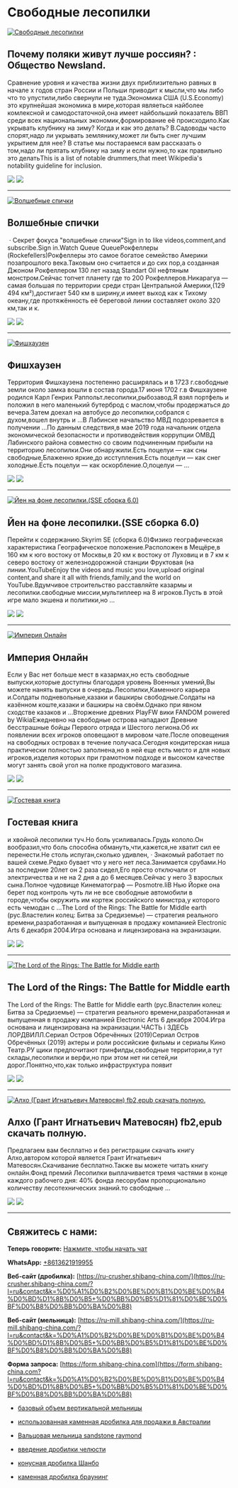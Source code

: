 # Свободные лесопилки

<a href="https://swt.shibang-china.com/?l=ru&img&k=%D0%A1%D0%B2%D0%BE%D0%B1%D0%BE%D0%B4%D0%BD%D1%8B%D0%B5+%D0%BB%D0%B5%D1%81%D0%BE%D0%BF%D0%B8%D0%BB%D0%BA%D0%B8" target="_blank">![Свободные лесопилки](http://static.shibang-china.com/all-800x300/1137.jpg)</a>

## Почему поляки живут лучше россиян? : Общество Newsland.
Сравнение уровня и качества жизни двух приблизительно равных в начале х годов стран России и Польши приводит к мысли,что мы либо что то упустили,либо свернули не туда.Экономика США (U.S.Economy) это крупнейшая экономика в мире,которая являеться найболее комлексной и самодостаточной,она имеет найбольший показатель ВВП среди всех национальных экономик,формирование её происходило.Как укрывать клубнику на зиму? Когда и как это делать? В.Садоводы часто спорят,надо ли укрывать землянику,может ли быть снег лучшим укрытием для нее? В статье мы постараемся вам рассказать о том,надо ли прятать клубнику на зиму и если нужно,то как правильно это делатьThis is a list of notable drummers,that meet Wikipedia's notability guideline for inclusion.


<a href="https://whatsapp.shibangsoft.com/WhatsApp.php" target="_blank" title="WhatsApp">![](http://static.shibang-china.com/icon/whatsapp.png)</a> <a href="https://swt.shibang-china.com/?l=ru&icon&k=%D0%A1%D0%B2%D0%BE%D0%B1%D0%BE%D0%B4%D0%BD%D1%8B%D0%B5+%D0%BB%D0%B5%D1%81%D0%BE%D0%BF%D0%B8%D0%BB%D0%BA%D0%B8" target="_blank">![](http://static.shibang-china.com/icon/chat-ru.png)</a>

---

<a href="https://swt.shibang-china.com/?l=ru&img&k=%D0%A1%D0%B2%D0%BE%D0%B1%D0%BE%D0%B4%D0%BD%D1%8B%D0%B5+%D0%BB%D0%B5%D1%81%D0%BE%D0%BF%D0%B8%D0%BB%D0%BA%D0%B8" target="_blank">![Волшебные спички](http://static.shibang-china.com/all-800x300/473.jpg)</a>

## Волшебные спички
&nbsp;&#0183;&#32;Секрет фокуса &quot;волшебные спички&quot;Sign in to like videos,comment,and subscribe.Sign in.Watch Queue QueueРокфеллеры (Rockefellers)Рокфеллеры это самое богатое семейство Америки позапрошлого века.Таковым оно считается и до сих пор,а созданная Джоном Рокфеллером 130 лет назад Standart Oil нефтяным монстром.Сейчас топчет планету где то 200 Рокфеллеров.Никарагуа — самая большая по территории среди стран Центральной Америки,(129 494 км&#178;),достигает 540 км в ширину,и имеет выход как к Тихому океану,где протяжённость её береговой линии составляет около 320 км,так и к.


<a href="https://whatsapp.shibangsoft.com/WhatsApp.php" target="_blank" title="WhatsApp">![](http://static.shibang-china.com/icon/whatsapp.png)</a> <a href="https://swt.shibang-china.com/?l=ru&icon&k=%D0%A1%D0%B2%D0%BE%D0%B1%D0%BE%D0%B4%D0%BD%D1%8B%D0%B5+%D0%BB%D0%B5%D1%81%D0%BE%D0%BF%D0%B8%D0%BB%D0%BA%D0%B8" target="_blank">![](http://static.shibang-china.com/icon/chat-ru.png)</a>

---

<a href="https://swt.shibang-china.com/?l=ru&img&k=%D0%A1%D0%B2%D0%BE%D0%B1%D0%BE%D0%B4%D0%BD%D1%8B%D0%B5+%D0%BB%D0%B5%D1%81%D0%BE%D0%BF%D0%B8%D0%BB%D0%BA%D0%B8" target="_blank">![Фишхаузен](http://static.shibang-china.com/all-800x300/402.jpg)</a>

## Фишхаузен
Территория Фишхаузена постепенно расширялась и в 1723 г.свободные земли около замка вошли в состав города.17 июня 1702 г.в Фишхаузене родился Карл Генрих Раппольт.лесопилки,рыбозавод.Я взял портфель и положил в него маленький бутерброд с маслом,чтобы продержаться до вечера.Затем доехал на автобусе до лесопилки,собрался с духом,вошел внутрь и …В Лабинске начальство МВД подозревается в получении …По данным следствия,в мае 2019 года начальник отдела экономической безопасности и противодействия коррупции ОМВД Лабинского района совместно со своим подчиненным прибыли на территорию лесопилки.Они обнаружили.Есть поцелуи — как сны свободные,Блаженно яркие,до исступления.Есть поцелуи — как снег холодные.Есть поцелуи — как оскорбление.О,поцелуи — …


<a href="https://whatsapp.shibangsoft.com/WhatsApp.php" target="_blank" title="WhatsApp">![](http://static.shibang-china.com/icon/whatsapp.png)</a> <a href="https://swt.shibang-china.com/?l=ru&icon&k=%D0%A1%D0%B2%D0%BE%D0%B1%D0%BE%D0%B4%D0%BD%D1%8B%D0%B5+%D0%BB%D0%B5%D1%81%D0%BE%D0%BF%D0%B8%D0%BB%D0%BA%D0%B8" target="_blank">![](http://static.shibang-china.com/icon/chat-ru.png)</a>

---

<a href="https://swt.shibang-china.com/?l=ru&img&k=%D0%A1%D0%B2%D0%BE%D0%B1%D0%BE%D0%B4%D0%BD%D1%8B%D0%B5+%D0%BB%D0%B5%D1%81%D0%BE%D0%BF%D0%B8%D0%BB%D0%BA%D0%B8" target="_blank">![Йен на фоне лесопилки.(SSE сборка 6.0)](http://static.shibang-china.com/all-800x300/1175.jpg)</a>

## Йен на фоне лесопилки.(SSE сборка 6.0)
Перейти к содержанию.Skyrim SE (сборка 6.0)Физико географическая характеристика Географическое положение.Расположен в Мещёре,в 160 км к юго востоку от Москвы,в 20 км к востоку от Луховиц и в 7 км к северо востоку от железнодорожной станции Фруктовая (на линии.YouTubeEnjoy the videos and music you love,upload original content,and share it all with friends,family,and the world on YouTube.Вдумчивое строительство расставляйте казармы и лесопилки.свободные миссии,мультиплеер на 8 игроков.Пусть в этой игре мало экшена и политики,но …


<a href="https://whatsapp.shibangsoft.com/WhatsApp.php" target="_blank" title="WhatsApp">![](http://static.shibang-china.com/icon/whatsapp.png)</a> <a href="https://swt.shibang-china.com/?l=ru&icon&k=%D0%A1%D0%B2%D0%BE%D0%B1%D0%BE%D0%B4%D0%BD%D1%8B%D0%B5+%D0%BB%D0%B5%D1%81%D0%BE%D0%BF%D0%B8%D0%BB%D0%BA%D0%B8" target="_blank">![](http://static.shibang-china.com/icon/chat-ru.png)</a>

---

<a href="https://swt.shibang-china.com/?l=ru&img&k=%D0%A1%D0%B2%D0%BE%D0%B1%D0%BE%D0%B4%D0%BD%D1%8B%D0%B5+%D0%BB%D0%B5%D1%81%D0%BE%D0%BF%D0%B8%D0%BB%D0%BA%D0%B8" target="_blank">![Империя Онлайн](http://static.shibang-china.com/all-800x300/1421.jpg)</a>

## Империя Онлайн
Если у Вас нет больше мест в казармах,но есть свободные выпуски,которые доступны благодаря уровень Военных умений,Вы можете нанять выпуски в очередь.Лесопилки,Каменного карьера и.Солдаты подневольные,казаки и башкиры свободные.Солдаты на казённом коште,казаки и башкиры на своём.Однако при явном сходстве казаков и …Вторжение древних PlayFW вики FANDOM powered by WikiaЕжедневно на свободные острова нападают Древние бесстрашные бойцы Первого отряда и Шестого легиона.Об их появлении всех игроков оповещают в мировом чате.После оповещения на свободных островах в течение получаса.Сегодня кондитерская ниша практически полностью заполнена,но в ней еще есть место и для новых игроков,изделия которых при грамотном подходе и высоком качестве могут занять свой угол на полке продуктового магазина.


<a href="https://whatsapp.shibangsoft.com/WhatsApp.php" target="_blank" title="WhatsApp">![](http://static.shibang-china.com/icon/whatsapp.png)</a> <a href="https://swt.shibang-china.com/?l=ru&icon&k=%D0%A1%D0%B2%D0%BE%D0%B1%D0%BE%D0%B4%D0%BD%D1%8B%D0%B5+%D0%BB%D0%B5%D1%81%D0%BE%D0%BF%D0%B8%D0%BB%D0%BA%D0%B8" target="_blank">![](http://static.shibang-china.com/icon/chat-ru.png)</a>

---

<a href="https://swt.shibang-china.com/?l=ru&img&k=%D0%A1%D0%B2%D0%BE%D0%B1%D0%BE%D0%B4%D0%BD%D1%8B%D0%B5+%D0%BB%D0%B5%D1%81%D0%BE%D0%BF%D0%B8%D0%BB%D0%BA%D0%B8" target="_blank">![Гостевая книга](http://static.shibang-china.com/all-800x300/49.jpg)</a>

## Гостевая книга
и хвойной лесопилки туч.Но боль усиливалась.Грудь кололо.Он вообразил,что боль способна обмануть,чти,кажется,не хватит сил ее перенести.Не столь испуган,сколько удивлен,&nbsp;&#0183;&#32;Знакомый работает по вашей схеме.Редко бувает что у него нет леса.Занимается срубами.Но за последние 20лет он 2 раза сидел,Его просто отключали от электричества и не на 2 дня а до 6 месяцев.Сейчас у него 3 взрослых сына.Полное чудовище Кинематограф — Posmotre.liВ Нью Йорке она берет под контроль чуть ли не все свободные автомобили в городе,чтобы окружить им кортеж российского министра,у которого есть чемодан с …The Lord of the Rings: The Battle for Middle earth (рус.Властелин колец: Битва за Средиземье) — стратегия реального времени,разработанная и выпущенная в продажу компанией Electronic Arts 6 декабря 2004.Игра основана и лицензирована на экранизации.


<a href="https://whatsapp.shibangsoft.com/WhatsApp.php" target="_blank" title="WhatsApp">![](http://static.shibang-china.com/icon/whatsapp.png)</a> <a href="https://swt.shibang-china.com/?l=ru&icon&k=%D0%A1%D0%B2%D0%BE%D0%B1%D0%BE%D0%B4%D0%BD%D1%8B%D0%B5+%D0%BB%D0%B5%D1%81%D0%BE%D0%BF%D0%B8%D0%BB%D0%BA%D0%B8" target="_blank">![](http://static.shibang-china.com/icon/chat-ru.png)</a>

---

<a href="https://swt.shibang-china.com/?l=ru&img&k=%D0%A1%D0%B2%D0%BE%D0%B1%D0%BE%D0%B4%D0%BD%D1%8B%D0%B5+%D0%BB%D0%B5%D1%81%D0%BE%D0%BF%D0%B8%D0%BB%D0%BA%D0%B8" target="_blank">![The Lord of the Rings: The Battle for Middle earth](http://static.shibang-china.com/all-800x300/775.jpg)</a>

## The Lord of the Rings: The Battle for Middle earth
The Lord of the Rings: The Battle for Middle earth (рус.Властелин колец: Битва за Средиземье) — стратегия реального времени,разработанная и выпущенная в продажу компанией Electronic Arts 6 декабря 2004.Игра основана и лицензирована на экранизации.ЧАСТЬ i ЗДЕСЬ ЛОРДВИЛЛ.Сериал Остров Обречённых (2019)Сериал Остров Обречённых (2019) актеры и роли российские фильмы и сериалы Кино Театр.РУ щики предпочитают гринфилды,свободные территории,а тут склады,лесопилки и верфи,но при этом нет ни сетей,ни дорог.Понятно,что,как только инфраструктура появит


<a href="https://whatsapp.shibangsoft.com/WhatsApp.php" target="_blank" title="WhatsApp">![](http://static.shibang-china.com/icon/whatsapp.png)</a> <a href="https://swt.shibang-china.com/?l=ru&icon&k=%D0%A1%D0%B2%D0%BE%D0%B1%D0%BE%D0%B4%D0%BD%D1%8B%D0%B5+%D0%BB%D0%B5%D1%81%D0%BE%D0%BF%D0%B8%D0%BB%D0%BA%D0%B8" target="_blank">![](http://static.shibang-china.com/icon/chat-ru.png)</a>

---

<a href="https://swt.shibang-china.com/?l=ru&img&k=%D0%A1%D0%B2%D0%BE%D0%B1%D0%BE%D0%B4%D0%BD%D1%8B%D0%B5+%D0%BB%D0%B5%D1%81%D0%BE%D0%BF%D0%B8%D0%BB%D0%BA%D0%B8" target="_blank">![Алхо (Грант Игнатьевич Матевосян) fb2,epub скачать полную.](http://static.shibang-china.com/all-800x300/662.jpg)</a>

## Алхо (Грант Игнатьевич Матевосян) fb2,epub скачать полную.
Предлагаем вам бесплатно и без регистрации скачать книгу Алхо,автором которой является Грант Игнатьевич Матевосян.Скачивание бесплатно.Также вы можете читать книгу онлайн.Фонд премий Лесопилки выплачивается тремя частями в конце каждого рабочего дня: 40% фонда лесорубам пропорционально количеству лесотехнических знаний.то свободные …

<a href="https://whatsapp.shibangsoft.com/WhatsApp.php" target="_blank" title="WhatsApp">![](http://static.shibang-china.com/icon/whatsapp.png)</a> <a href="https://swt.shibang-china.com/?l=ru&icon&k=%D0%A1%D0%B2%D0%BE%D0%B1%D0%BE%D0%B4%D0%BD%D1%8B%D0%B5+%D0%BB%D0%B5%D1%81%D0%BE%D0%BF%D0%B8%D0%BB%D0%BA%D0%B8" target="_blank">![](http://static.shibang-china.com/icon/chat-ru.png)</a>

---
## Свяжитесь с нами:

**Теперь говорите:** [Нажмите, чтобы начать чат](https://swt.shibang-china.com?l=ru&contact&k=%D0%A1%D0%B2%D0%BE%D0%B1%D0%BE%D0%B4%D0%BD%D1%8B%D0%B5+%D0%BB%D0%B5%D1%81%D0%BE%D0%BF%D0%B8%D0%BB%D0%BA%D0%B8)

**WhatsApp:**  [+8613621919955](https://whatsapp.shibangsoft.com/WhatsApp.php)

**Веб-сайт (дробилка):** [https://ru-crusher.shibang-china.com/](https://ru-crusher.shibang-china.com/?l=ru&contact&k=%D0%A1%D0%B2%D0%BE%D0%B1%D0%BE%D0%B4%D0%BD%D1%8B%D0%B5+%D0%BB%D0%B5%D1%81%D0%BE%D0%BF%D0%B8%D0%BB%D0%BA%D0%B8)

**Веб-сайт (мельница):** [https://ru-mill.shibang-china.com/](https://ru-mill.shibang-china.com/?l=ru&contact&k=%D0%A1%D0%B2%D0%BE%D0%B1%D0%BE%D0%B4%D0%BD%D1%8B%D0%B5+%D0%BB%D0%B5%D1%81%D0%BE%D0%BF%D0%B8%D0%BB%D0%BA%D0%B8)

**Форма запроса:** [https://form.shibang-china.com](https://form.shibang-china.com?l=ru&contact&k=%D0%A1%D0%B2%D0%BE%D0%B1%D0%BE%D0%B4%D0%BD%D1%8B%D0%B5+%D0%BB%D0%B5%D1%81%D0%BE%D0%BF%D0%B8%D0%BB%D0%BA%D0%B8)

* [базовый объем вертикальной мельницы](../125/%D0%B1%D0%B0%D0%B7%D0%BE%D0%B2%D1%8B%D0%B9%20%D0%BE%D0%B1%D1%8A%D0%B5%D0%BC%20%D0%B2%D0%B5%D1%80%D1%82%D0%B8%D0%BA%D0%B0%D0%BB%D1%8C%D0%BD%D0%BE%D0%B9%20%D0%BC%D0%B5%D0%BB%D1%8C%D0%BD%D0%B8%D1%86%D1%8B.md)

* [использованная каменная дробилка для продажи в Австралии](../124/%D0%B8%D1%81%D0%BF%D0%BE%D0%BB%D1%8C%D0%B7%D0%BE%D0%B2%D0%B0%D0%BD%D0%BD%D0%B0%D1%8F%20%D0%BA%D0%B0%D0%BC%D0%B5%D0%BD%D0%BD%D0%B0%D1%8F%20%D0%B4%D1%80%D0%BE%D0%B1%D0%B8%D0%BB%D0%BA%D0%B0%20%D0%B4%D0%BB%D1%8F%20%D0%BF%D1%80%D0%BE%D0%B4%D0%B0%D0%B6%D0%B8%20%D0%B2%20%D0%90%D0%B2%D1%81%D1%82%D1%80%D0%B0%D0%BB%D0%B8%D0%B8.md)

* [Вальцовая мельница sandstone raymond](../123/%D0%92%D0%B0%D0%BB%D1%8C%D1%86%D0%BE%D0%B2%D0%B0%D1%8F%20%D0%BC%D0%B5%D0%BB%D1%8C%D0%BD%D0%B8%D1%86%D0%B0%20sandstone%20raymond.md)

* [введение дробилки челюсти](../123/%D0%B2%D0%B2%D0%B5%D0%B4%D0%B5%D0%BD%D0%B8%D0%B5%20%D0%B4%D1%80%D0%BE%D0%B1%D0%B8%D0%BB%D0%BA%D0%B8%20%D1%87%D0%B5%D0%BB%D1%8E%D1%81%D1%82%D0%B8.md)

* [конусная дробилка Шанбо](../123/%D0%BA%D0%BE%D0%BD%D1%83%D1%81%D0%BD%D0%B0%D1%8F%20%D0%B4%D1%80%D0%BE%D0%B1%D0%B8%D0%BB%D0%BA%D0%B0%20%D0%A8%D0%B0%D0%BD%D0%B1%D0%BE.md)

* [каменная дробилка браунинг](../121/%D0%BA%D0%B0%D0%BC%D0%B5%D0%BD%D0%BD%D0%B0%D1%8F%20%D0%B4%D1%80%D0%BE%D0%B1%D0%B8%D0%BB%D0%BA%D0%B0%20%D0%B1%D1%80%D0%B0%D1%83%D0%BD%D0%B8%D0%BD%D0%B3.md)
